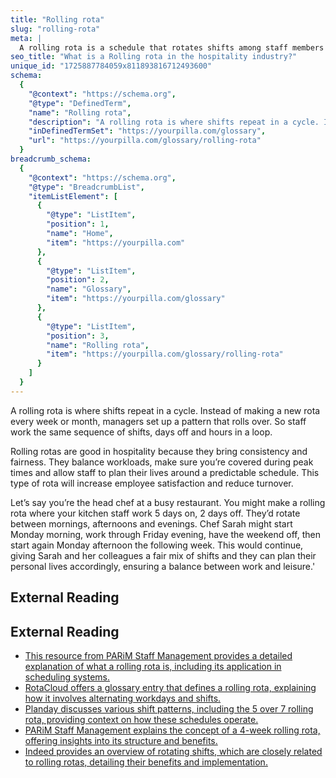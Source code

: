 ```yaml
---
title: "Rolling rota"
slug: "rolling-rota"
meta: |
  A rolling rota is a schedule that rotates shifts among staff members in restaurants, cafes, bars, and hotels, ensuring fair distribution of work and consistent coverage.
seo_title: "What is a Rolling rota in the hospitality industry?"
unique_id: "1725887784059x811893816712493600"
schema:
  {
    "@context": "https://schema.org",
    "@type": "DefinedTerm",
    "name": "Rolling rota",
    "description": "A rolling rota is where shifts repeat in a cycle. Instead of making a new rota every week or month, managers set up a pattern that rolls over, with staff working the same sequence of shifts, days off and hours in a loop.",
    "inDefinedTermSet": "https://yourpilla.com/glossary",
    "url": "https://yourpilla.com/glossary/rolling-rota"
  }
breadcrumb_schema:
  {
    "@context": "https://schema.org",
    "@type": "BreadcrumbList",
    "itemListElement": [
      {
        "@type": "ListItem",
        "position": 1,
        "name": "Home",
        "item": "https://yourpilla.com"
      },
      {
        "@type": "ListItem",
        "position": 2,
        "name": "Glossary",
        "item": "https://yourpilla.com/glossary"
      },
      {
        "@type": "ListItem",
        "position": 3,
        "name": "Rolling rota",
        "item": "https://yourpilla.com/glossary/rolling-rota"
      }
    ]
  }
---
```


A rolling rota is where shifts repeat in a cycle. Instead of making a new rota every week or month, managers set up a pattern that rolls over. So staff work the same sequence of shifts, days off and hours in a loop.

Rolling rotas are good in hospitality because they bring consistency and fairness. They balance workloads, make sure you’re covered during peak times and allow staff to plan their lives around a predictable schedule. This type of rota will increase employee satisfaction and reduce turnover.

Let’s say you’re the head chef at a busy restaurant. You might make a rolling rota where your kitchen staff work 5 days on, 2 days off. They’d rotate between mornings, afternoons and evenings. Chef Sarah might start Monday morning, work through Friday evening, have the weekend off, then start again Monday afternoon the following week. This would continue, giving Sarah and her colleagues a fair mix of shifts and they can plan their personal lives accordingly, ensuring a balance between work and leisure.'

## External Reading



## External Reading

*   [This resource from PARiM Staff Management provides a detailed explanation of what a rolling rota is, including its application in scheduling systems.](https://parim.co/blog/what-is-rolling-rota)
*   [RotaCloud offers a glossary entry that defines a rolling rota, explaining how it involves alternating workdays and shifts.](https://rotacloud.com/glossary/rolling-rota/)
*   [Planday discusses various shift patterns, including the 5 over 7 rolling rota, providing context on how these schedules operate.](https://www.planday.com/resources/articles/what-are-the-different-types-of-shift-patterns/)
*   [PARiM Staff Management explains the concept of a 4-week rolling rota, offering insights into its structure and benefits.](https://parim.co/blog/4-week-rolling-rota-excel)
*   [Indeed provides an overview of rotating shifts, which are closely related to rolling rotas, detailing their benefits and implementation.](https://www.indeed.com/career-advice/career-development/what-are-rotating-shifts)